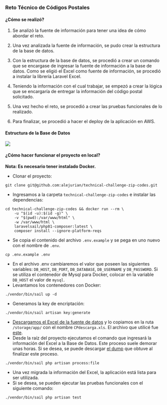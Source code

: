 ### Reto Técnico de Códigos Postales

#### ¿Cómo se realizó?
1. Se analizó la fuente de información para tener una idea de cómo abordar el reto.
2. Una vez analizada la fuente de información, se pudo crear la estructura de la base de datos.

3. Con la estructura de la base de datos, se procedió a crear un comando que se encargase de ingresar la fuente de información a la base de datos. Como se eligió el Excel como fuente de información, se procedió a instalar la librería Laravel Excel.
4. Teniendo la información con el cual trabajar, se empezó a crear la lógica que se encargaría de entregar la información del código postal solicitado.
5. Una vez hecho el reto, se procedió a crear las pruebas funcionales de lo realizado.
6. Para finalizar, se procedió a hacer el deploy de la aplicación en AWS.


#### Estructura de la Base de Datos
![](https://i.imgur.com/E5Stuy7.png)

#### ¿Cómo hacer funcionar el proyecto en local?
**Nota: Es necesario tener instalado Docker.**
- Clonar el proyecto:
```
git clone git@github.com:alejurian/technical-challenge-zip-codes.git
```
- Ingresamos a la carpeta `technical-challenge-zip-codes` e instalar las dependencias:
```
cd technical-challenge-zip-codes && docker run --rm \
    -u "$(id -u):$(id -g)" \
    -v "$(pwd):/var/www/html" \
    -w /var/www/html \
    laravelsail/php81-composer:latest \
    composer install --ignore-platform-reqs
```
- Se copia el contenido del archivo `.env.example` y se pega en uno nuevo con el nombre de `.env`.
```
cp .env.example .env
```
- En el archivo .env cambiaremos el valor que poseen las siguientes variables: `DB_HOST`, `DB_PORT`, `DB_DATABASE`, `DB_USERNAME` y `DB_PASSWORD`. Si se utiliza el contenedor de Mysql para Docker, colocar en la variable `DB_HOST` el valor de `mysql`.
- Levantamos los contenedores con Docker:
```
./vendor/bin/sail up -d
```
- Generamos la key de encriptación:
```
./vendor/bin/sail artisan key:generate
```
- [Descargamos el Excel de la fuente de datos](https://www.correosdemexico.gob.mx/SSLServicios/ConsultaCP/CodigoPostal_Exportar.aspx "Descargamos el Excel de la fuente de datos") y lo copiamos en la ruta `/storage/app/` con el nombre `CPdescarga.xls`. El archivo que utilicé fue [este](https://docs.google.com/spreadsheets/d/1WfHb4pxLSoeI_FjtbPAVnvoJemzu-VSg/edit?usp=share_link&ouid=101262177311718890593&rtpof=true&sd=true "este").
- Desde la raíz del proyecto ejecutamos el comando que ingresará la información del Excel a la Base de Datos. Este proceso suele demorar unas horas. Si se desea, se puede descargar [el dump](https://drive.google.com/file/d/1q97Rrw-woc6D2S-FcxXeHkc49wQtxMlc/view?usp=share_link "el dump") que obtuve al finalizar este proceso.
```
./vendor/bin/sail php artisan process:file
```
- Una vez migrada la información del Excel, la aplicación está lista para ser utilizada.
- Si se desea, se pueden ejecutar las pruebas funcionales con el siguiente comando:
```
./vendor/bin/sail php artisan test
```
